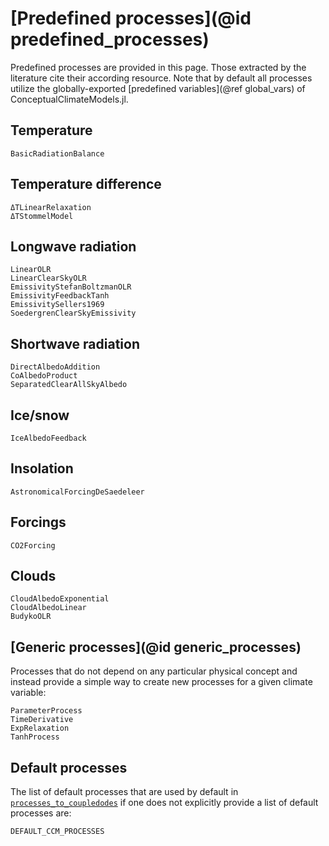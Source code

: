 # [Predefined processes](@id predefined_processes)

Predefined processes are provided in this page.
Those extracted by the literature cite their according resource.
Note that by default all processes utilize the globally-exported [predefined variables](@ref global_vars) of ConceptualClimateModels.jl.

## Temperature

```@docs
BasicRadiationBalance
```

## Temperature difference

```@docs
ΔTLinearRelaxation
ΔTStommelModel
```

## Longwave radiation

```@docs
LinearOLR
LinearClearSkyOLR
EmissivityStefanBoltzmanOLR
EmissivityFeedbackTanh
EmissivitySellers1969
SoedergrenClearSkyEmissivity
```

## Shortwave radiation

```@docs
DirectAlbedoAddition
CoAlbedoProduct
SeparatedClearAllSkyAlbedo
```

## Ice/snow

```@docs
IceAlbedoFeedback
```

## Insolation

```@docs
AstronomicalForcingDeSaedeleer
```

## Forcings

```@docs
CO2Forcing
```

## Clouds

```@docs
CloudAlbedoExponential
CloudAlbedoLinear
BudykoOLR
```

## [Generic processes](@id generic_processes)

Processes that do not depend on any particular physical concept and instead provide
a simple way to create new processes for a given climate variable:

```@docs
ParameterProcess
TimeDerivative
ExpRelaxation
TanhProcess
```

## Default processes

The list of default processes that are used by default in [`processes_to_coupledodes`](@ref) if one does not explicitly provide a list of default processes are:

```@example MAIN
DEFAULT_CCM_PROCESSES
```


